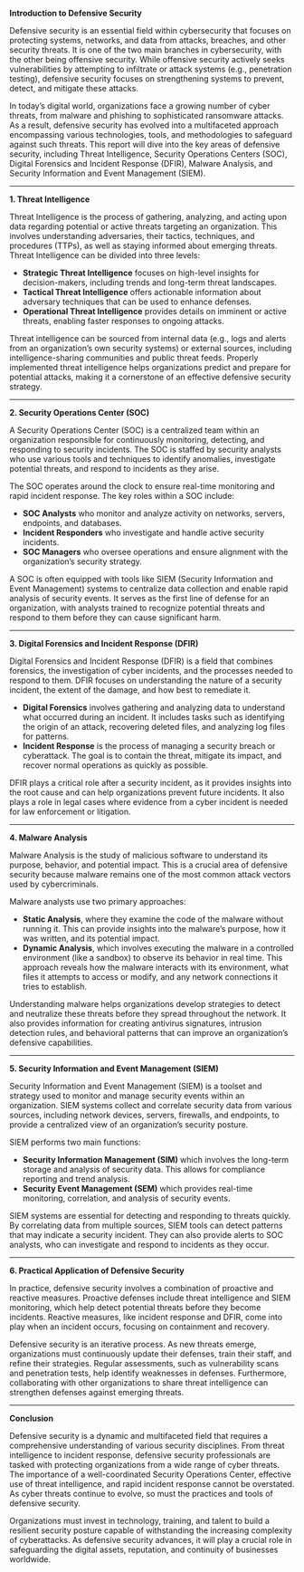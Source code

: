 **Introduction to Defensive Security**

Defensive security is an essential field within cybersecurity that focuses on protecting systems, networks, and data from attacks, breaches, and other security threats. It is one of the two main branches in cybersecurity, with the other being offensive security. While offensive security actively seeks vulnerabilities by attempting to infiltrate or attack systems (e.g., penetration testing), defensive security focuses on strengthening systems to prevent, detect, and mitigate these attacks.

In today’s digital world, organizations face a growing number of cyber threats, from malware and phishing to sophisticated ransomware attacks. As a result, defensive security has evolved into a multifaceted approach encompassing various technologies, tools, and methodologies to safeguard against such threats. This report will dive into the key areas of defensive security, including Threat Intelligence, Security Operations Centers (SOC), Digital Forensics and Incident Response (DFIR), Malware Analysis, and Security Information and Event Management (SIEM).

---

**1. Threat Intelligence**

Threat Intelligence is the process of gathering, analyzing, and acting upon data regarding potential or active threats targeting an organization. This involves understanding adversaries, their tactics, techniques, and procedures (TTPs), as well as staying informed about emerging threats. Threat Intelligence can be divided into three levels: 

- **Strategic Threat Intelligence** focuses on high-level insights for decision-makers, including trends and long-term threat landscapes.
- **Tactical Threat Intelligence** offers actionable information about adversary techniques that can be used to enhance defenses.
- **Operational Threat Intelligence** provides details on imminent or active threats, enabling faster responses to ongoing attacks.

Threat intelligence can be sourced from internal data (e.g., logs and alerts from an organization’s own security systems) or external sources, including intelligence-sharing communities and public threat feeds. Properly implemented threat intelligence helps organizations predict and prepare for potential attacks, making it a cornerstone of an effective defensive security strategy.

---

**2. Security Operations Center (SOC)**

A Security Operations Center (SOC) is a centralized team within an organization responsible for continuously monitoring, detecting, and responding to security incidents. The SOC is staffed by security analysts who use various tools and techniques to identify anomalies, investigate potential threats, and respond to incidents as they arise.

The SOC operates around the clock to ensure real-time monitoring and rapid incident response. The key roles within a SOC include:

- **SOC Analysts** who monitor and analyze activity on networks, servers, endpoints, and databases.
- **Incident Responders** who investigate and handle active security incidents.
- **SOC Managers** who oversee operations and ensure alignment with the organization’s security strategy.

A SOC is often equipped with tools like SIEM (Security Information and Event Management) systems to centralize data collection and enable rapid analysis of security events. It serves as the first line of defense for an organization, with analysts trained to recognize potential threats and respond to them before they can cause significant harm.

---

**3. Digital Forensics and Incident Response (DFIR)**

Digital Forensics and Incident Response (DFIR) is a field that combines forensics, the investigation of cyber incidents, and the processes needed to respond to them. DFIR focuses on understanding the nature of a security incident, the extent of the damage, and how best to remediate it.

- **Digital Forensics** involves gathering and analyzing data to understand what occurred during an incident. It includes tasks such as identifying the origin of an attack, recovering deleted files, and analyzing log files for patterns.
- **Incident Response** is the process of managing a security breach or cyberattack. The goal is to contain the threat, mitigate its impact, and recover normal operations as quickly as possible.

DFIR plays a critical role after a security incident, as it provides insights into the root cause and can help organizations prevent future incidents. It also plays a role in legal cases where evidence from a cyber incident is needed for law enforcement or litigation.

---

**4. Malware Analysis**

Malware Analysis is the study of malicious software to understand its purpose, behavior, and potential impact. This is a crucial area of defensive security because malware remains one of the most common attack vectors used by cybercriminals. 

Malware analysts use two primary approaches:

- **Static Analysis**, where they examine the code of the malware without running it. This can provide insights into the malware’s purpose, how it was written, and its potential impact.
- **Dynamic Analysis**, which involves executing the malware in a controlled environment (like a sandbox) to observe its behavior in real time. This approach reveals how the malware interacts with its environment, what files it attempts to access or modify, and any network connections it tries to establish.

Understanding malware helps organizations develop strategies to detect and neutralize these threats before they spread throughout the network. It also provides information for creating antivirus signatures, intrusion detection rules, and behavioral patterns that can improve an organization’s defensive capabilities.

---

**5. Security Information and Event Management (SIEM)**

Security Information and Event Management (SIEM) is a toolset and strategy used to monitor and manage security events within an organization. SIEM systems collect and correlate security data from various sources, including network devices, servers, firewalls, and endpoints, to provide a centralized view of an organization’s security posture.

SIEM performs two main functions:

- **Security Information Management (SIM)** which involves the long-term storage and analysis of security data. This allows for compliance reporting and trend analysis.
- **Security Event Management (SEM)** which provides real-time monitoring, correlation, and analysis of security events.

SIEM systems are essential for detecting and responding to threats quickly. By correlating data from multiple sources, SIEM tools can detect patterns that may indicate a security incident. They can also provide alerts to SOC analysts, who can investigate and respond to incidents as they occur.

---

**6. Practical Application of Defensive Security**

In practice, defensive security involves a combination of proactive and reactive measures. Proactive defenses include threat intelligence and SIEM monitoring, which help detect potential threats before they become incidents. Reactive measures, like incident response and DFIR, come into play when an incident occurs, focusing on containment and recovery.

Defensive security is an iterative process. As new threats emerge, organizations must continuously update their defenses, train their staff, and refine their strategies. Regular assessments, such as vulnerability scans and penetration tests, help identify weaknesses in defenses. Furthermore, collaborating with other organizations to share threat intelligence can strengthen defenses against emerging threats.

---

**Conclusion**

Defensive security is a dynamic and multifaceted field that requires a comprehensive understanding of various security disciplines. From threat intelligence to incident response, defensive security professionals are tasked with protecting organizations from a wide range of cyber threats. The importance of a well-coordinated Security Operations Center, effective use of threat intelligence, and rapid incident response cannot be overstated. As cyber threats continue to evolve, so must the practices and tools of defensive security. 

Organizations must invest in technology, training, and talent to build a resilient security posture capable of withstanding the increasing complexity of cyberattacks. As defensive security advances, it will play a crucial role in safeguarding the digital assets, reputation, and continuity of businesses worldwide.
